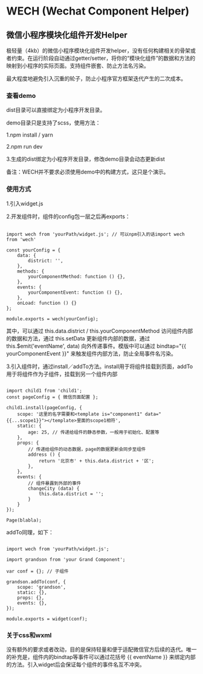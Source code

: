 # WECH (Wechat Component Helper)

## 微信小程序模块化组件开发Helper

极轻量（4kb）的微信小程序模块化组件开发helper，没有任何构建相关的骨架或者约束。在运行阶段自动通过getter/setter，将你的“模块化组件”的数据和方法的映射到小程序的实际页面。支持组件嵌套、防止方法名污染。

最大程度地避免引入沉重的轮子，防止小程序官方框架迭代产生的二次成本。

### 查看demo

dist目录可以直接绑定为小程序开发目录。

demo目录只是支持了scss，使用方法：

1.npm install / yarn

2.npm run dev

3.生成的dist绑定为小程序开发目录，修改demo目录会动态更新dist

备注：WECH并不要求必须使用demo中的构建方式，这只是个演示。

### 使用方式

1.引入widget.js

2.开发组件时，组件的config包一层之后再exports：

```

import wech from 'yourPath/widget.js'; // 可以npm引入的话import wech from 'wech'

const yourConfig = {
    data: {
        district: '',
    },
    methods: {
        yourComponentMethod: function () {},
    },
    events: {
        yourComponentEvent: function () {},
    },
    onLoad: function () {}
};

module.exports = wech(yourConfig);

```

其中，可以通过 this.data.district / this.yourComponentMethod 访问组件内部的数据和方法，通过 this.setData 更新组件内部的数据，通过 this.$emit('eventName', data) 向外传递事件。模版中可以通过 bindtap="{{ yourComponentEvent }}" 来触发组件内部方法，防止全局事件名污染。

3.引入组件时，通过install／addTo方法。install用于将组件挂载到页面，addTo用于将组件作为子组件，挂载到另一个组件内部

```

import child1 from 'child1';
const pageConfig = { 微信页面配置 };

child1.install(pageConfig, {
    scope: '这里的名字需要和<template is="component1" data="{{...scope1}}"></template>里面的scope1相符',
    static: {
        age: 25, // 传递给组件的静态参数，一般用于初始化、配置等
    },
    props: {
        // 传递给组件的动态数据，page的数据更新会同步至组件
        address () {
            return '北京市' + this.data.district + '区';
        },
    },
    events: {
        // 组件暴露到外部的事件
        changeCity (data) {
            this.data.district = '';
        }
    }
});

Page(blabla);

```

addTo同理，如下：

```

import wech from 'yourPath/widget.js';

import grandson from 'your Grand Component';

var conf = {}; // 子组件

grandson.addTo(conf, {
    scope: 'grandson',
    static: {},
    props: {},
    events: {},
});

module.exports = widget(conf);

```

### 关于css和wxml

没有额外的要求或者改动，目的是保持轻量和便于适配微信官方后续的迭代。唯一的补充是，组件内的bindtap等事件可以通过花括号 {{ eventName }} 来绑定内部的方法。引入widget后会保证每个组件的事件名互不冲突。
